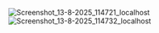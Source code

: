 ![Screenshot_13-8-2025_114721_localhost](https://github.com/user-attachments/assets/fb1aa681-bf5e-442a-b654-7dcc139e6ea3)
![Screenshot_13-8-2025_114732_localhost](https://github.com/user-attachments/assets/c95357f8-8ac6-48a9-89a8-07dc3af70a5d)
